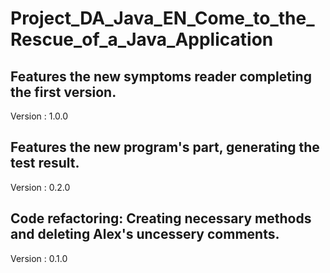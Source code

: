 # Project_DA_Java_EN_Come_to_the_Rescue_of_a_Java_Application

## Features the new symptoms reader completing the first version.

Version : 1.0.0

## Features the new program's part, generating the test result.

Version : 0.2.0

## Code refactoring: Creating necessary methods and deleting Alex's uncessery comments.

Version : 0.1.0
